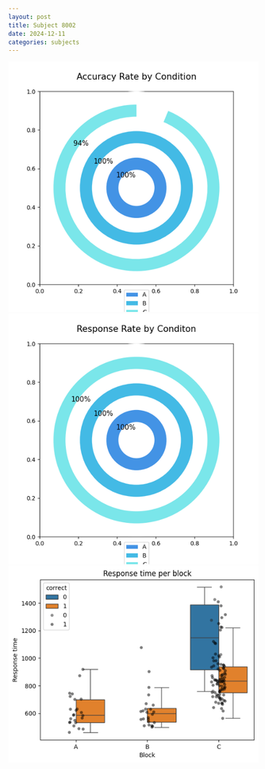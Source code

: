 ```yaml
---
layout: post
title: Subject 8002
date: 2024-12-11
categories: subjects
---
```


![](data/8002/run-26/8002_accuracy_rate.png)
![](data/8002/run-26/8002_response_rate.png)
![](data/8002/run-26/8002_rt.png)
